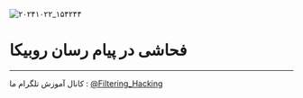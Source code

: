 ![۲۰۲۴۱۰۲۲_۱۵۴۲۴۴](https://github.com/user-attachments/assets/e7ae474b-7711-4c7a-9b20-ad2892628f9d)
# فحاشی در پیام رسان روبیکا
------
کانال آموزش تلگرام ما :
[@Filtering_Hacking](https://t.me/Filtering_Hacking)
